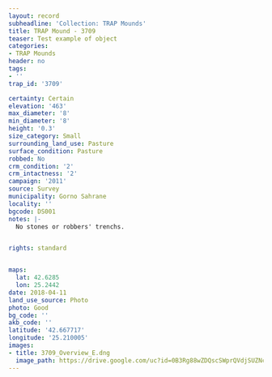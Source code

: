 ```yaml
---
layout: record
subheadline: 'Collection: TRAP Mounds'
title: TRAP Mound - 3709
teaser: Test example of object
categories:
- TRAP Mounds
header: no
tags:
- ''
trap_id: '3709'

certainty: Certain
elevation: '463'
max_diameter: '8'
min_diameter: '8'
height: '0.3'
size_category: Small
surrounding_land_use: Pasture
surface_condition: Pasture
robbed: No
crm_condition: '2'
crm_intactness: '2'
campaign: '2011'
source: Survey
municipality: Gorno Sahrane
locality: ''
bgcode: DS001
notes: |-
  No stones or robbers' trenchs.


rights: standard


maps:
  lat: 42.6285
  lon: 25.2442
date: 2018-04-11
land_use_source: Photo
photo: Good
bg_code: ''
akb_code: ''
latitude: '42.667717'
longitude: '25.210005'
images:
- title: 3709_Overview_E.dng
  image_path: https://drive.google.com/uc?id=0B3Rg88wZDQscSWprQVdjSUZNclU
---
```

